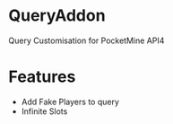 # QueryAddon
Query Customisation for PocketMine API4
# Features
- Add Fake Players to query
- Infinite Slots
